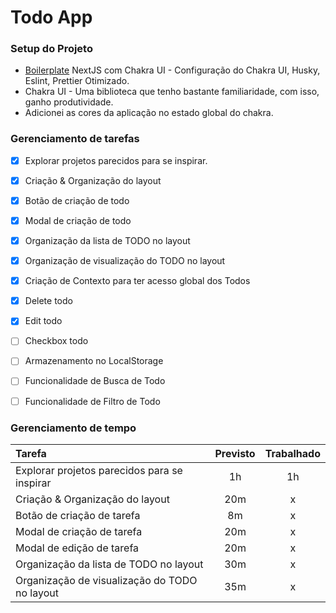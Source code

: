 # Todo App
### Setup do Projeto
- [Boilerplate](https://github.com/Lukazovic/nextjs-with-chakra-ui-boilerplate) NextJS com Chakra UI - Configuração do Chakra UI, Husky, Eslint, Prettier Otimizado.
- Chakra UI - Uma biblioteca que tenho bastante familiaridade, com isso, ganho produtividade.
- Adicionei as cores da aplicação no estado global do chakra.
### Gerenciamento de tarefas
- [x] Explorar projetos parecidos para se inspirar.
- [x] Criação & Organização do layout
- [x] Botão de criação de todo
- [x] Modal de criação de todo
- [x] Organização da lista de TODO no layout
- [x] Organização de visualização do TODO no layout
- [x] Criação de Contexto para ter acesso global dos Todos
- [x] Delete todo
- [x] Edit todo
- [ ] Checkbox todo
- [ ] Armazenamento no LocalStorage
- [ ] Funcionalidade de Busca de Todo
- [ ] Funcionalidade de Filtro de Todo



### Gerenciamento de tempo
|Tarefa|Previsto|Trabalhado|
|:--|:--:|:--:|
|Explorar projetos parecidos para se inspirar|1h|1h|
|Criação & Organização do layout | 20m | x |
|Botão de criação de tarefa| 8m | x |
|Modal de criação de tarefa| 20m | x |
|Modal de edição de tarefa| 20m | x |
|Organização da lista de TODO no layout| 30m | x |
|Organização de visualização do TODO no layout| 35m | x |
